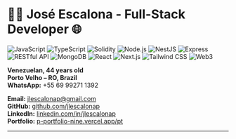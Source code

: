 # 👨‍💻 José Escalona - Full-Stack Developer 🌐

![JavaScript](https://img.shields.io/badge/JavaScript-F7DF1E?logo=javascript&logoColor=black)
![TypeScript](https://img.shields.io/badge/TypeScript-007ACC?logo=typescript&logoColor=white)
![Solidity](https://img.shields.io/badge/Solidity-240f70?logo=solidity&logoColor=white)
![Node.js](https://img.shields.io/badge/Node.js-339933?logo=nodedotjs&logoColor=white)
![NestJS](https://img.shields.io/badge/NestJS-E0234E?logo=nestjs&logoColor=white)
![Express](https://img.shields.io/badge/Express-000000?logo=express&logoColor=white)
![RESTful API](https://img.shields.io/badge/RESTful_API-007EC6?logo=rest&logoColor=white)
![MongoDB](https://img.shields.io/badge/MongoDB-47A248?logo=mongodb&logoColor=white)
![React](https://img.shields.io/badge/React-61DAFB?logo=react&logoColor=black)
![Next.js](https://img.shields.io/badge/Next.js-000000?logo=nextdotjs&logoColor=white)
![Tailwind CSS](https://img.shields.io/badge/Tailwind_CSS-38B2AC?logo=tailwindcss&logoColor=white)
![Web3](https://img.shields.io/badge/Web3-3C3C3D?logo=web3.js&logoColor=white)

**Venezuelan, 44 years old**  
**Porto Velho – RO, Brazil**  
**WhatsApp:** +55 69 99271 1392

**Email:** [jlescalonap@gmail.com](mailto:jlescalonap@gmail.com)  
**GitHub:** [github.com/jlescalonap](https://github.com/jlescalonap)  
**LinkedIn:** [linkedin.com/in/jlescalonap](https://www.linkedin.com/in/jlescalonap/)  
**Portfolio:** [p-portfolio-nine.vercel.app/pt](https://p-portfolio-nine.vercel.app/pt)

---

